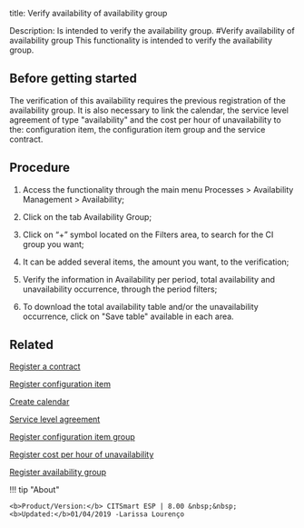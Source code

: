 title: Verify availability of availability group

Description: Is intended to verify the availability group.
#Verify availability of availability group
This functionality is intended to verify the availability group.

Before getting started
----------------------

The verification of this availability requires the previous registration of the
availability group. It is also necessary to link the calendar, the service level
agreement of type "availability" and the cost per hour of unavailability to the:
configuration item, the configuration item group and the service contract.

Procedure
-------------

1.  Access the functionality through the main menu Processes \> Availability
    Management \> Availability;

2.  Click on the tab Availability Group;

3.  Click on “+” symbol located on the Filters area, to search for the CI group
    you want;

4.  It can be added several items, the amount you want, to the verification;

5.  Verify the information in Availability per period, total availability and
    unavailability occurrence, through the period filters;

6.  To download the total availability table and/or the unavailability
    occurrence, click on "Save table" available in each area.

Related
-----------

 [Register a contract](/en-us/citsmart-esp-8/additional-features/contract-management/use/register-contract.html)  

 [Register configuration item](/en-us/citsmart-esp-8/processes/configuration/use/register-CI.html) 
 
 [Create calendar](/en-us/citsmart-esp-8/platform-administration/time/create-calendar.html) 

 [Service level agreement](/en-us/citsmart-esp-8/processes/service-level/use/service-level-agreement.html)  

 [Register configuration item group](/en-us/citsmart-esp-8/processes/configuration/configuration/register-configuration-item-group.html) 

 [Register cost per hour of unavailability](/en-us/citsmart-esp-8/processes/configuration/use/cost-per-hour-unavailability.html)   

 [Register availability group](/en-us/citsmart-esp-8/processes/availability/configuration/register-availability-group.html) 


!!! tip "About"

    <b>Product/Version:</b> CITSmart ESP | 8.00 &nbsp;&nbsp;
    <b>Updated:</b>01/04/2019 -Larissa Lourenço

